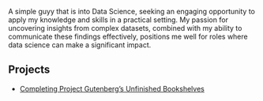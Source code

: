 A simple guyy that is into Data Science, seeking an engaging opportunity to apply my knowledge and skills in a practical setting.
My passion for uncovering insights from complex datasets, combined with my ability to communicate these findings effectively,
positions me well for roles where data science can make a significant impact.

## Projects

- [Completing Project Gutenberg’s Unfinished Bookshelves](/pg)
